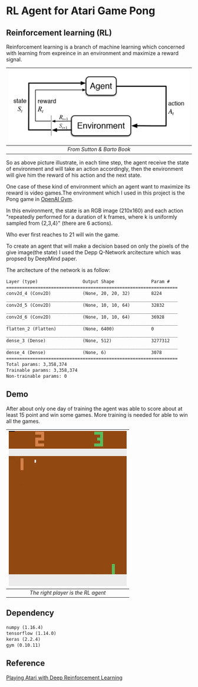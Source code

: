 # RL Agent for Atari Game Pong

## Reinforcement learning (RL)
Reinforcement learning is a branch of machine learning which concerned with learning from expreince in an environment and maximize a reward signal.

| ![rl.png](doc/RL.png) | 
|:--:| 
| *From Sutton & Barto Book* |

So as above picture illustrate, in each time step, the agent receive the state of environment and will take an action accordingly, then the environment will give him the reward of his action and the next state.

One case of these kind of environment which an agent want to maximize its reward is video games.The environment which I used in this project is the Pong game in [OpenAI Gym](https://gym.openai.com/envs/#atari).

In this environment, the state is an RGB image (210x160) and each action "repeatedly performed for a duration of k frames, where k is uniformly sampled from {2,3,4}" (there are 6 actions).

Who ever first reaches to 21 will win the game.

To create an agent that will make a decision based on only the pixels of the give image(the state) I used the Depp Q-Network arcitecture which was propsed by DeepMind paper.

The arcitecture of the network is as follow:

```
Layer (type)                 Output Shape              Param #   
=================================================================
conv2d_4 (Conv2D)            (None, 20, 20, 32)        8224      
_________________________________________________________________
conv2d_5 (Conv2D)            (None, 10, 10, 64)        32832     
_________________________________________________________________
conv2d_6 (Conv2D)            (None, 10, 10, 64)        36928     
_________________________________________________________________
flatten_2 (Flatten)          (None, 6400)              0         
_________________________________________________________________
dense_3 (Dense)              (None, 512)               3277312   
_________________________________________________________________
dense_4 (Dense)              (None, 6)                 3078      
=================================================================
Total params: 3,358,374
Trainable params: 3,358,374
Non-trainable params: 0
```

## Demo

After about only one day of training the agent was able to score about at least 15 point and win some games.
More training is needed for able to win all the games.

| ![demo.gif](doc/demo.gif) | 
|:--:| 
| *The right player is the RL agent* |

## Dependency

```
numpy (1.16.4)
tensorflow (1.14.0)
keras (2.2.4)
gym (0.10.11)
```
## Reference

[Playing Atari with Deep Reinforcement Learning](https://arxiv.org/abs/1312.5602)

